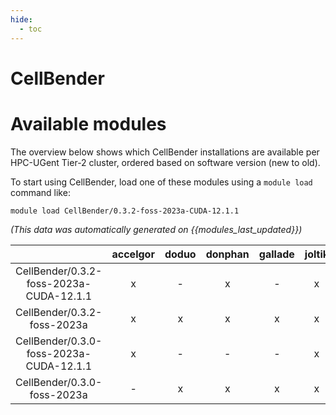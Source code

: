```yaml
---
hide:
  - toc
---
```


CellBender
==========

# Available modules


The overview below shows which CellBender installations are available per HPC-UGent Tier-2 cluster, ordered based on software version (new to old).

To start using CellBender, load one of these modules using a `module load` command like:

```shell
module load CellBender/0.3.2-foss-2023a-CUDA-12.1.1
```

*(This data was automatically generated on {{modules_last_updated}})*

| |accelgor|doduo|donphan|gallade|joltik|litleo|shinx|
| :---: | :---: | :---: | :---: | :---: | :---: | :---: | :---: |
|CellBender/0.3.2-foss-2023a-CUDA-12.1.1|x|-|x|-|x|x|-|
|CellBender/0.3.2-foss-2023a|x|x|x|x|x|x|x|
|CellBender/0.3.0-foss-2023a-CUDA-12.1.1|x|-|-|-|x|x|-|
|CellBender/0.3.0-foss-2023a|-|x|x|x|x|x|x|
